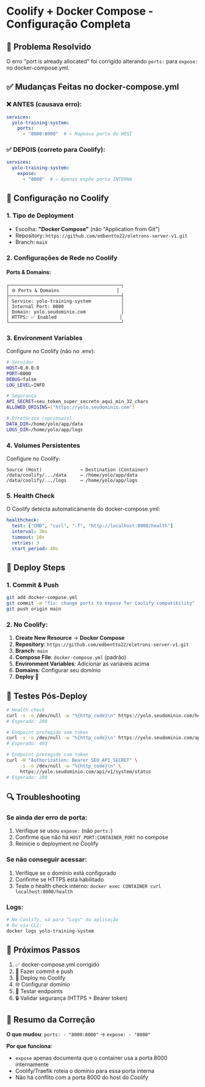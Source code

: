 # Coolify + Docker Compose - Configuração Completa

## 🎯 Problema Resolvido
O erro "port is already allocated" foi corrigido alterando `ports:` para `expose:` no docker-compose.yml.

## ✅ Mudanças Feitas no docker-compose.yml

### ❌ ANTES (causava erro):
```yaml
services:
  yolo-training-system:
    ports:
      - "8000:8000"  # ← Mapeava porta do HOST
```

### ✅ DEPOIS (correto para Coolify):
```yaml
services:
  yolo-training-system:
    expose:
      - "8000"  # ← Apenas expõe porta INTERNA
```

## 🔧 Configuração no Coolify

### 1. Tipo de Deployment
- Escolha: **"Docker Compose"** (não "Application from Git")
- Repository: `https://github.com/edbentto22/eletrons-server-v1.git`
- Branch: `main`

### 2. Configurações de Rede no Coolify

#### Ports & Domains:
```
┌─────────────────────────────────────────┐
│ 🌐 Ports & Domains                     │
├─────────────────────────────────────────┤
│ Service: yolo-training-system           │
│ Internal Port: 8000                     │
│ Domain: yolo.seudominio.com             │
│ HTTPS: ✅ Enabled                       │
└─────────────────────────────────────────┘
```

### 3. Environment Variables
Configure no Coolify (não no .env):

```bash
# Servidor
HOST=0.0.0.0
PORT=8000
DEBUG=false
LOG_LEVEL=INFO

# Segurança
API_SECRET=seu_token_super_secreto_aqui_min_32_chars
ALLOWED_ORIGINS=["https://yolo.seudominio.com"]

# Diretórios (opcionais)
DATA_DIR=/home/yolo/app/data
LOGS_DIR=/home/yolo/app/logs
```

### 4. Volumes Persistentes
Configure no Coolify:

```
Source (Host)              → Destination (Container)
/data/coolify/.../data     → /home/yolo/app/data
/data/coolify/.../logs     → /home/yolo/app/logs
```

### 5. Health Check
O Coolify detecta automaticamente do docker-compose.yml:
```yaml
healthcheck:
  test: ["CMD", "curl", "-f", "http://localhost:8000/health"]
  interval: 30s
  timeout: 10s
  retries: 3
  start_period: 40s
```

## 🚀 Deploy Steps

### 1. Commit & Push
```bash
git add docker-compose.yml
git commit -m "fix: change ports to expose for Coolify compatibility"
git push origin main
```

### 2. No Coolify:
1. **Create New Resource** → **Docker Compose**
2. **Repository**: `https://github.com/edbentto22/eletrons-server-v1.git`
3. **Branch**: `main`
4. **Compose File**: `docker-compose.yml` (padrão)
5. **Environment Variables**: Adicionar as variáveis acima
6. **Domains**: Configurar seu domínio
7. **Deploy** 🚀

## 🧪 Testes Pós-Deploy

```bash
# Health check
curl -s -o /dev/null -w "%{http_code}\n" https://yolo.seudominio.com/health
# Esperado: 200

# Endpoint protegido sem token
curl -s -o /dev/null -w "%{http_code}\n" https://yolo.seudominio.com/api/v1/system/status
# Esperado: 403

# Endpoint protegido com token
curl -H "Authorization: Bearer SEU_API_SECRET" \
     -s -o /dev/null -w "%{http_code}\n" \
     https://yolo.seudominio.com/api/v1/system/status
# Esperado: 200
```

## 🔍 Troubleshooting

### Se ainda der erro de porta:
1. Verifique se usou `expose:` (não `ports:`)
2. Confirme que não há `HOST_PORT:CONTAINER_PORT` no compose
3. Reinicie o deployment no Coolify

### Se não conseguir acessar:
1. Verifique se o domínio está configurado
2. Confirme se HTTPS está habilitado
3. Teste o health check interno: `docker exec CONTAINER curl localhost:8000/health`

### Logs:
```bash
# No Coolify, vá para "Logs" da aplicação
# Ou via CLI:
docker logs yolo-training-system
```

## 📝 Próximos Passos

1. ✅ docker-compose.yml corrigido
2. 🔄 Fazer commit e push
3. 🚀 Deploy no Coolify
4. 🌐 Configurar domínio
5. 🧪 Testar endpoints
6. 🔒 Validar segurança (HTTPS + Bearer token)

## 🎯 Resumo da Correção

**O que mudou**: `ports: - "8000:8000"` → `expose: - "8000"`

**Por que funciona**: 
- `expose` apenas documenta que o container usa a porta 8000 internamente
- Coolify/Traefik roteia o domínio para essa porta interna
- Não há conflito com a porta 8000 do host do Coolify